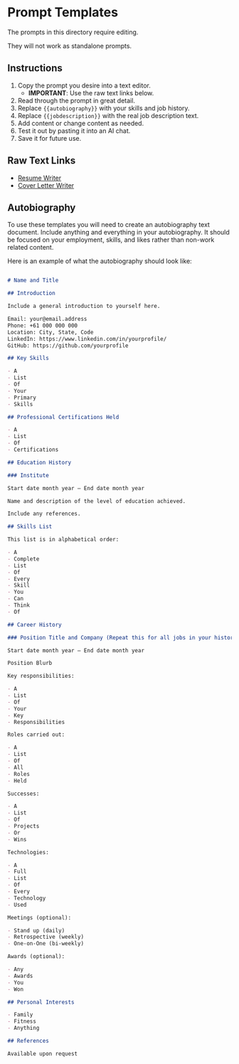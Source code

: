 # Prompt Templates

The prompts in this directory require editing.

They will not work as standalone prompts.

## Instructions

1. Copy the prompt you desire into a text editor.
   - **IMPORTANT**: Use the raw text links below.
2. Read through the prompt in great detail.
3. Replace `{{autobiography}}` with your skills and job history.
4. Replace `{{jobdescription}}` with the real job description text.
5. Add content or change content as needed.
6. Test it out by pasting it into an AI chat.
7. Save it for future use.

## Raw Text Links

- [Resume Writer](https://raw.githubusercontent.com/grantcarthew/notes/refs/heads/main/Prompts/Templates/resume-writer.md)
- [Cover Letter Writer](https://raw.githubusercontent.com/grantcarthew/notes/refs/heads/main/Prompts/Templates/cover-letter-writer.md)

## Autobiography

To use these templates you will need to create an autobiography text document. Include anything and everything in your autobiography. It should be focused on your employment, skills, and likes rather than non-work related content.

Here is an example of what the autobiography should look like:

```md

# Name and Title

## Introduction

Include a general introduction to yourself here.

Email: your@email.address
Phone: +61 000 000 000
Location: City, State, Code
LinkedIn: https://www.linkedin.com/in/yourprofile/
GitHub: https://github.com/yourprofile

## Key Skills

- A
- List
- Of
- Your
- Primary
- Skills

## Professional Certifications Held

- A
- List
- Of
- Certifications

## Education History

### Institute

Start date month year – End date month year

Name and description of the level of education achieved.

Include any references.

## Skills List

This list is in alphabetical order:

- A
- Complete
- List
- Of
- Every
- Skill
- You
- Can
- Think
- Of

## Career History

### Position Title and Company (Repeat this for all jobs in your history)

Start date month year – End date month year

Position Blurb

Key responsibilities:

- A
- List
- Of
- Your
- Key
- Responsibilities

Roles carried out:

- A
- List
- Of
- All
- Roles
- Held

Successes:

- A
- List
- Of
- Projects
- Or
- Wins

Technologies:

- A
- Full
- List
- Of
- Every
- Technology
- Used

Meetings (optional):

- Stand up (daily)
- Retrospective (weekly)
- One-on-One (bi-weekly)

Awards (optional):

- Any
- Awards
- You
- Won

## Personal Interests

- Family
- Fitness
- Anything

## References

Available upon request

```
